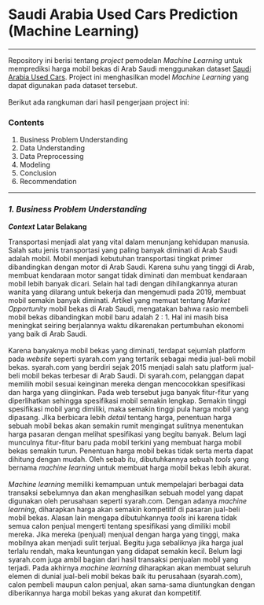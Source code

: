 # Saudi Arabia Used Cars Prediction (Machine Learning) 
****

Repository ini berisi tentang *project* pemodelan *Machine Learning* untuk memprediksi harga mobil bekas di Arab Saudi menggunakan dataset [Saudi Arabia Used Cars](https://www.kaggle.com/datasets/turkibintalib/saudi-arabia-used-cars-dataset?select=UsedCarsSA_Clean_EN.csv). Project ini menghasilkan model *Machine Learning* yang dapat digunakan pada dataset tersebut.<br> <br>
Berikut ada rangkuman dari hasil pengerjaan project ini:

### **Contents**

1. Business Problem Understanding
2. Data Understanding
3. Data Preprocessing
4. Modeling
5. Conclusion
6. Recommendation

****

### ***1. Business Problem Understanding***

***Context***
**Latar Belakang**

Transportasi menjadi alat yang vital dalam menunjang kehidupan manusia. Salah satu jenis transportasi yang paling banyak diminati di Arab Saudi adalah mobil. Mobil menjadi kebutuhan transportasi tingkat primer dibandingkan dengan motor di Arab Saudi. Karena suhu yang tinggi di Arab, membuat kendaraan motor sangat tidak diminati dan membuat kendaraan mobil lebih banyak dicari. Selain hal tadi dengan dihilangkannya aturan wanita yang dilarang untuk bekerja dan mengemudi pada 2019, membuat mobil semakin banyak diminati. Artikel yang memuat tentang *Market Opportunity* mobil bekas di Arab Saudi, mengatakan bahwa rasio membeli mobil bekas dibandingkan mobil baru adalah 2 : 1. Hal ini masih bisa meningkat seiring berjalannya waktu dikarenakan pertumbuhan ekonomi yang baik di Arab Saudi.
<br>
<br>
Karena banyaknya mobil bekas yang diminati, terdapat sejumlah platform pada *website* seperti syarah.com yang tertarik sebagai media jual-beli mobil bekas. syarah.com yang berdiri sejak 2015 menjadi salah satu platform jual-beli mobil bekas terbesar di Arab Saudi. Di syarah.com, pelanggan dapat memilih mobil sesuai keinginan mereka dengan mencocokkan spesifikasi dan harga yang diinginkan. Pada web tersebut juga banyak fitur-fitur yang diperlihatkan sehingga spesifikasi mobil semakin lengkap. Semakin tinggi spesifikasi mobil yang dimiliki, maka semakin tinggi pula harga mobil yang dipasang. JIka berbicara lebih *detail* tentang harga, penentuan harga sebuah mobil bekas akan semakin rumit mengingat sulitnya menentukan harga pasaran dengan melihat spesifikasi yang begitu banyak. Belum lagi munculnya fitur-fitur baru pada mobil terkini yang membuat harga mobil bekas semakin turun. Penentuan harga mobil bekas tidak serta merta dapat dihitung dengan mudah. Oleh sebab itu, dibutuhkannya sebuah *tools* yang bernama *machine learning* untuk membuat harga mobil bekas lebih akurat.
<br>
<br>
*Machine learning* memiliki kemampuan untuk mempelajari berbagai data transaksi sebelumnya dan akan menghasilkan sebuah model yang dapat digunakan oleh perusahaan seperti syarah.com. Dengan adanya *machine learning*, diharapkan harga akan semakin kompetitif di pasaran jual-beli mobil bekas. Alasan lain mengapa dibutuhkannya *tools* ini karena tidak semua calon penjual mengerti tentang spesifikasi yang dimiliki mobil mereka. Jika mereka (penjual) menjual dengan harga yang tinggi, maka mobilnya akan menjadi sulit terjual. Begitu juga sebaliknya jika harga jual terlalu rendah, maka keuntungan yang didapat semakin kecil. Belum lagi syarah.com juga ambil bagian dari hasil transaksi penjualan mobil yang terjadi. Pada akhirnya *machine learning* diharapkan akan membuat seluruh elemen di dunial jual-beli mobil bekas baik itu perusahaan (syarah.com), calon pembeli maupun calon penjual, akan sama-sama diuntungkan dengan diberikannya harga mobil bekas yang akurat dan kompetitif.

